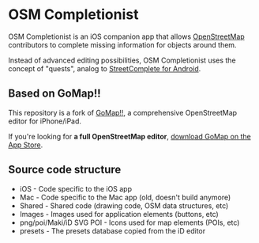 
# OSM Completionist

OSM Completionist is an iOS companion app that allows [OpenStreetMap][1]
contributors to complete missing information for objects around them.

Instead of advanced editing possibilities, OSM Completionist uses the concept
of "quests", analog to [StreetComplete for Android][4].

## Based on GoMap!!

This repository is a fork of [GoMap!!][2], a comprehensive OpenStreetMap editor
for iPhone/iPad.

If you're looking for **a full OpenStreetMap editor**,
[download GoMap on the App Store][3].

## Source code structure

* iOS - Code specific to the iOS app
* Mac - Code specific to the Mac app (old, doesn't build anymore)
* Shared - Shared code (drawing code, OSM data structures, etc)
* Images - Images used for application elements (buttons, etc)
* png/poi/Maki/iD SVG POI - Icons used for map elements (POIs, etc)
* presets - The presets database copied from the iD editor

[1]: https://www.openstreetmap.org
[2]: https://github.com/bryceco/GoMap
[3]: https://itunes.apple.com/app/id592990211
[4]: https://wiki.openstreetmap.org/wiki/StreetComplete/Quests

